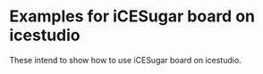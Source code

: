 # Examples for iCESugar board on icestudio

These intend to show how to use iCESugar board on icestudio.
